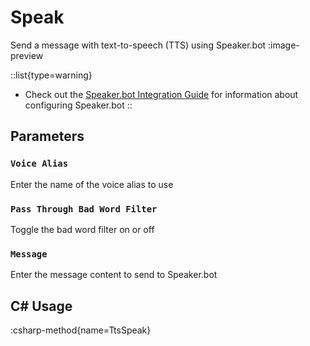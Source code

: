 # Speak
Send a message with text-to-speech (TTS) using Speaker.bot
:image-preview

::list{type=warning}
- Check out the [Speaker.bot Integration Guide](/guide/integrations/speakerbot) for information about configuring Speaker.bot
::

## Parameters
### `Voice Alias`
Enter the name of the voice alias to use

### `Pass Through Bad Word Filter`
Toggle the bad word filter on or off

### `Message`
Enter the message content to send to Speaker.bot

## C# Usage
:csharp-method{name=TtsSpeak}